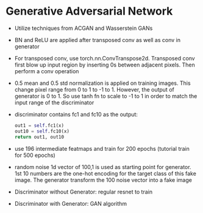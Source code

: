 # Generative Adversarial Network

* Utilize techniques from ACGAN and Wasserstein GANs

* BN and ReLU are applied after transposed conv as well as conv in generator

* For transposed conv, use torch.nn.ConvTranspose2d. Transposed conv first blow up input region by inserting 0s 
between adjacent pixels. Then perform a conv operation

* 0.5 mean and 0.5 std normalization is applied on training images. This change pixel range from 0 to 1 to -1 to 1. 
However, the output of generator is 0 to 1. So use tanh fn to scale to -1 to 1 in order to match the input 
range of the discriminator

* discriminator contains fc1 and fc10 as the output:
  ```python
  out1 = self.fc1(x)
  out10 = self.fc10(x)
  return out1, out10
  ```

* use 196 intermediate featmaps and train for 200 epochs (tutorial train for 500 epochs)

* random noise 1d vector of 100,1 is used as starting point for generator. 1st 10 numbers are the one-hot 
encoding for the target class of this fake image. The generator transform the 100 noise vector into a fake image

* Discriminator without Generator: regular resnet to train

* Discriminator with Generator: GAN algorithm

